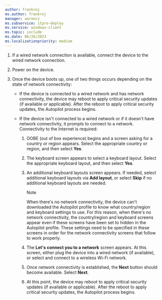 ```yaml
---
author: frankroj
ms.author: frankroj
manager: aaroncz
ms.subservice: itpro-deploy
ms.service: windows-client
ms.topic: include
ms.date: 06/26/2023
ms.localizationpriority: medium
---
```


<!-- This file is shared by the following articles:

includes/technician-flow.md
self-deploying/self-deploying-deploy-device.md
user-driven/azure-ad-join-deploy-device.md
user-driven/hybrid-azure-ad-join-deploy-device.md

Headings are driven by article context. -->

1. If a wired network connection is available, connect the device to the wired network connection.

1. Power on the device.

1. Once the device boots up, one of two things occurs depending on the state of network connectivity:

   - If the device is connected to a wired network and has network connectivity, the device may reboot to apply critical security updates (if available or applicable). After the reboot to apply critical security updates, the Autopilot process begins.

   - If the device isn't connected to a wired network or if it doesn't have network connectivity, it prompts to connect to a network. Connectivity to the Internet is required:

     1. OOBE (out of box experience) begins and a screen asking for a country or region appears. Select the appropriate country or region, and then select **Yes**.

     1. The keyboard screen appears to select a keyboard layout. Select the appropriate keyboard layout, and then select **Yes**.

     1. An additional keyboard layouts screen appears. If needed, select additional keyboard layouts via **Add layout**, or select **Skip** if no additional keyboard layouts are needed.

         > [!NOTE]
         >
         > When there's no network connectivity, the device can't downloaded the Autopilot profile to know what country/region and keyboard settings to use. For this reason, when there's no network connectivity, the country/region and keyboard screens appear even if these screens have been set to hidden in the Autopilot profile. These settings need to be specified in these screens in order for the network connectivity screens that follow to work properly.

     1. The **Let's connect you to a network** screen appears. At this screen, either plug the device into a wired network (if available), or select and connect to a wireless Wi-Fi network.

     1. Once network connectivity is established, the **Next** button should become available. Select **Next**.

     1. At this point, the device may reboot to apply critical security updates (if available or applicable). After the reboot to apply critical security updates, the Autopilot process begins.
